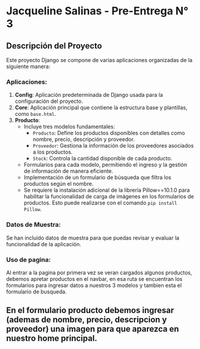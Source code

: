 # Jacqueline Salinas - Pre-Entrega N° 3

## Descripción del Proyecto

Este proyecto Django se compone de varias aplicaciones organizadas de la siguiente manera:

### Aplicaciones:
1. **Config**: Aplicación predeterminada de Django usada para la configuración del proyecto.
2. **Core**: Aplicación principal que contiene la estructura base y plantillas, como `base.html`.
3. **Producto**:
    - Incluye tres modelos fundamentales:
        - `Producto`: Define los productos disponibles con detalles como nombre, precio, descripción y proveedor.
        - `Proveedor`: Gestiona la información de los proveedores asociados a los productos.
        - `Stock`: Controla la cantidad disponible de cada producto.
    - Formularios para cada modelo, permitiendo el ingreso y la gestión de información de manera eficiente.
    - Implementación de un formulario de búsqueda que filtra los productos según el nombre.
    - Se requiere la instalación adicional de la librería Pillow==10.1.0 para habilitar la funcionalidad de carga de imágenes en los formularios de productos. Esto puede realizarse con el comando `pip install Pillow`.

### Datos de Muestra:
Se han incluido datos de muestra para que puedas revisar y evaluar la funcionalidad de la aplicación.

### Uso de pagina:
Al entrar a la pagina por primera vez se veran cargados algunos productos, debemos apretar productos en el navbar, en esa ruta se encuentran los formularios para ingresar datos a nuestros 3 modelos y tambien esta el formulario de busqueda.

En el formulario producto debemos ingresar (ademas de nombre, precio, descripcion y proveedor) una imagen para que aparezca en nuestro home principal.
---